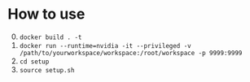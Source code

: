 # How to use
0. `docker build . -t`
1. `docker run --runtime=nvidia -it --privileged -v /path/to/yourworkspace/workspace:/root/workspace -p 9999:9999`
2. `cd setup`
3. `source setup.sh`